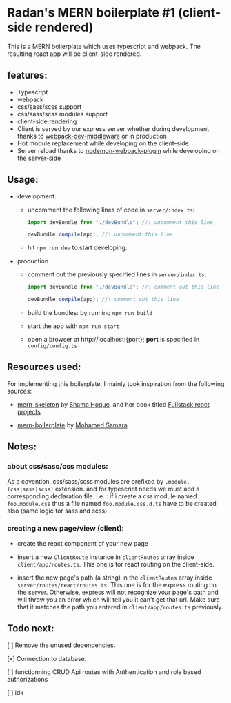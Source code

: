 # Radan's MERN boilerplate #1 (client-side rendered)

This is a MERN boilerplate which uses typescript and webpack.  The resulting react app will be client-side rendered.

## features:

* Typescript
* webpack
* css/sass/scss support
* css/sass/scss modules support
* client-side rendering
* Client is served by our express server whether during development thanks to [webpack-dev-middleware](https://www.npmjs.com/package/webpack-dev-middleware) or in production
* Hot module replacement while developing on the client-side
* Server reload thanks to [nodemon-webpack-plugin](https://www.npmjs.com/package/nodemon-webpack-plugin) while developing on the server-side

## Usage:

* development:

  * uncomment the following lines of code in `server/index.ts`: 
    ```typescript
    import devBundle from "./devBundle"; //! uncomment this line

    devBundle.compile(app); //! uncomment this line
    ``` 

  * hit `npm run dev` to start developing.

* production
  
  * comment out the previously specified lines in `server/index.ts`: 
    ```typescript
    import devBundle from "./devBundle"; //! comment out this line

    devBundle.compile(app); //! comment out this line
    ``` 

  * build the bundles: by running `npm run build`

  * start the app with `npm run start`

  * open a browser at http://localhost:{port}; **port** is specified in `config/config.ts`

## Resources used:

For implementing this boilerplate, I mainly took inspiration from the following sources:

* [mern-skeleton](https://github.com/shamahoque/mern-skeleton) by [Shama Hoque](https://github.com/shamahoque), and her book titled [Fullstack react projects](https://www.packtpub.com/web-development/full-stack-react-projects-second-edition)

* [mern-boilerplate](https://github.com/mohamedsamara/mern-boilerplate) by [
Mohamed Samara](https://github.com/mohamedsamara)

## Notes:

### about css/sass/css modules:

As a covention, css/sass/scss modules are prefixed by `.module.(css|sass|scss)` extension. and for typescript needs we must add a corresponding declaration file. i.e. : if i create a css module named `foo.module.css` thus a file named `foo.module.css.d.ts` have to be created also (same logic for sass and scss).

### creating a new page/view (client):

* create the react component of your new page

* insert a new `ClientRoute` instance in `clientRoutes` array inside `client/app/routes.ts`. This one is for react routing on the client-side.

* insert the new page's path (a string) in the `clientRoutes` array inside `server/routes/react/routes.ts`. This one is for the express routing on the server. Otherwise, express will not recognize your page's path and will throw you an error which will tell you it can't get that url.
Make sure that it matches the path you entered in `client/app/routes.ts` previously.



## Todo next:

[ ] Remove the unused dependencies.

[x] Connection to database.

[ ] functionning CRUD Api routes with Authentication and role based authorizations

<!-- [ ] A file containing the frontend routes shared both by express router and react router -->

[ ] idk
